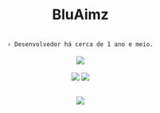 <div align="center">
  <h1 align="center"><b>BluAimz</b></h1>
  <br>
  <code align=center>› Desenvolvedor há cerca de 1 ano e meio.</code>
  <br>
  <br>
  <a href="https://github.com/BluAimz" alt="BluAimz"><img src="https://skillicons.dev/icons?i=js,html,css,discord,mongodb,github&theme=dark"></a>
<br>
    <br>
    <tr><td style="padding: 0; width=50%">
      <img src="https://github-readme-stats.vercel.app/api/?username=BluAimz&show_icons=true&title_color=539BF5&text_color=9f9f9f&bg_color=00000000&hide_border=true&icon_color=539BF5&hide_title=true&count_private=true" /></td>
      <td style="padding: 0; width=50%"><img src="https://github-readme-stats.vercel.app/api/top-langs/?username=BluAimz&show_icons=true&title_color=539BF5&text_color=9f9f9f&bg_color=00000000&hide_border=true&icon_color=00000000&count_private=true" /></td></tr>
  
  ##
 
  <a href="https://discord.com/users/736887813974392844" alt="BluAimz" align="center"><img src="https://lanyard.cnrad.dev/api/736887813974392844"/></a>
  <br>
</div>
